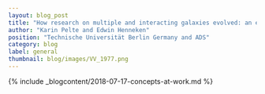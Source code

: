 ```yaml
---
layout: blog_post
title: "How research on multiple and interacting galaxies evolved: an epistemological and bibliometric investigation"
author: "Karin Pelte and Edwin Henneken"
position: "Technische Universität Berlin Germany and ADS"
category: blog
label: general
thumbnail: blog/images/VV_1977.png
---
```


{% include _blogcontent/2018-07-17-concepts-at-work.md %}